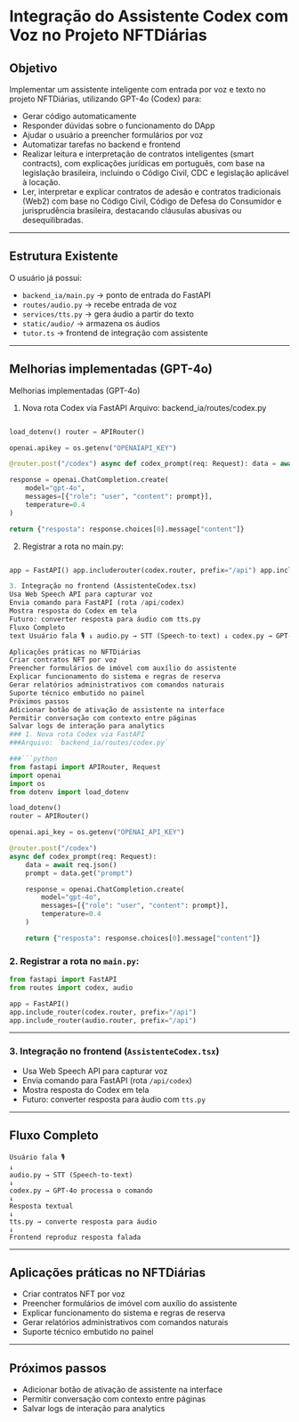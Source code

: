 
# Integração do Assistente Codex com Voz no Projeto NFTDiárias

## Objetivo
Implementar um assistente inteligente com entrada por voz e texto no projeto NFTDiárias, utilizando GPT-4o (Codex) para:
- Gerar código automaticamente
- Responder dúvidas sobre o funcionamento do DApp
- Ajudar o usuário a preencher formulários por voz
- Automatizar tarefas no backend e frontend
- Realizar leitura e interpretação de contratos inteligentes (smart contracts), com explicações jurídicas em português, com base na legislação brasileira, incluindo o Código Civil, CDC e legislação aplicável à locação.
- Ler, interpretar e explicar contratos de adesão e contratos tradicionais (Web2) com base no Código Civil, Código de Defesa do Consumidor e jurisprudência brasileira, destacando cláusulas abusivas ou desequilibradas.
---

## Estrutura Existente
O usuário já possui:

- `backend_ia/main.py` → ponto de entrada do FastAPI
- `routes/audio.py` → recebe entrada de voz
- `services/tts.py` → gera áudio a partir do texto
- `static/audio/` → armazena os áudios
- `tutor.ts` → frontend de integração com assistente

---

## Melhorias implementadas (GPT-4o)
Melhorias implementadas (GPT-4o)
1. Nova rota Codex via FastAPI
Arquivo: backend_ia/routes/codex.py

```python from fastapi import APIRouter, Request import openai import os from dotenv import load_dotenv

load_dotenv() router = APIRouter()

openai.apikey = os.getenv("OPENAIAPI_KEY")

@router.post("/codex") async def codex_prompt(req: Request): data = await req.json() prompt = data.get("prompt")

response = openai.ChatCompletion.create(
    model="gpt-4o",
    messages=[{"role": "user", "content": prompt}],
    temperature=0.4
)

return {"resposta": response.choices[0].message["content"]}
```

2. Registrar a rota no main.py:
```python from fastapi import FastAPI from routes import codex, audio

app = FastAPI() app.includerouter(codex.router, prefix="/api") app.includerouter(audio.router, prefix="/api") ```

3. Integração no frontend (AssistenteCodex.tsx)
Usa Web Speech API para capturar voz
Envia comando para FastAPI (rota /api/codex)
Mostra resposta do Codex em tela
Futuro: converter resposta para áudio com tts.py
Fluxo Completo
text Usuário fala 🎙️ ↓ audio.py → STT (Speech-to-text) ↓ codex.py → GPT-4o processa o comando ↓ Resposta textual ↓ tts.py → converte resposta para áudio ↓ Frontend reproduz resposta falada

Aplicações práticas no NFTDiárias
Criar contratos NFT por voz
Preencher formulários de imóvel com auxílio do assistente
Explicar funcionamento do sistema e regras de reserva
Gerar relatórios administrativos com comandos naturais
Suporte técnico embutido no painel
Próximos passos
Adicionar botão de ativação de assistente na interface
Permitir conversação com contexto entre páginas
Salvar logs de interação para analytics
### 1. Nova rota Codex via FastAPI
###Arquivo: `backend_ia/routes/codex.py`

###```python
from fastapi import APIRouter, Request
import openai
import os
from dotenv import load_dotenv

load_dotenv()
router = APIRouter()

openai.api_key = os.getenv("OPENAI_API_KEY")

@router.post("/codex")
async def codex_prompt(req: Request):
    data = await req.json()
    prompt = data.get("prompt")

    response = openai.ChatCompletion.create(
        model="gpt-4o",
        messages=[{"role": "user", "content": prompt}],
        temperature=0.4
    )

    return {"resposta": response.choices[0].message["content"]}
```

### 2. Registrar a rota no `main.py`:

```python
from fastapi import FastAPI
from routes import codex, audio

app = FastAPI()
app.include_router(codex.router, prefix="/api")
app.include_router(audio.router, prefix="/api")
```

---

### 3. Integração no frontend (`AssistenteCodex.tsx`)

- Usa Web Speech API para capturar voz
- Envia comando para FastAPI (rota `/api/codex`)
- Mostra resposta do Codex em tela
- Futuro: converter resposta para áudio com `tts.py`

---

## Fluxo Completo

```text
Usuário fala 🎙️
↓
audio.py → STT (Speech-to-text)
↓
codex.py → GPT-4o processa o comando
↓
Resposta textual
↓
tts.py → converte resposta para áudio
↓
Frontend reproduz resposta falada
```

---

## Aplicações práticas no NFTDiárias

- Criar contratos NFT por voz
- Preencher formulários de imóvel com auxílio do assistente
- Explicar funcionamento do sistema e regras de reserva
- Gerar relatórios administrativos com comandos naturais
- Suporte técnico embutido no painel

---

## Próximos passos

- Adicionar botão de ativação de assistente na interface
- Permitir conversação com contexto entre páginas
- Salvar logs de interação para analytics
